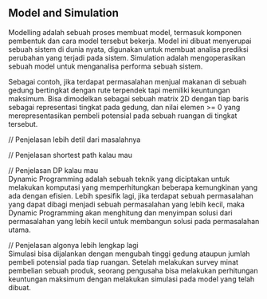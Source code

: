## Model and Simulation
Modelling adalah sebuah proses membuat model, termasuk komponen pembentuk dan cara model tersebut bekerja. Model ini dibuat menyerupai sebuah sistem di dunia nyata, digunakan untuk membuat analisa prediksi perubahan yang terjadi pada sistem. Simulation adalah mengoperasikan sebuah model untuk menganalisa performa sebuah sistem.  

Sebagai contoh, jika terdapat permasalahan menjual makanan di sebuah gedung bertingkat dengan rute terpendek tapi memiliki keuntungan maksimum. Bisa dimodelkan sebagai sebuah matrix 2D dengan tiap baris sebagai representasi tingkat pada gedung, dan nilai elemen >= 0 yang merepresentasikan pembeli potensial pada sebuah ruangan di tingkat tersebut.  

// Penjelasan lebih detil dari masalahnya  

// Penjelasan shortest path kalau mau  

// Penjelasan DP kalau mau  
Dynamic Programming adalah sebuah teknik yang diciptakan untuk melakukan komputasi yang memperhitungkan beberapa kemungkinan yang ada dengan efisien. Lebih spesifik lagi, jika terdapat sebuah permasalahan yang dapat dibagi menjadi sebuah permasalahan yang lebih kecil, maka Dynamic Programming akan menghitung dan menyimpan solusi dari permasalahan yang lebih kecil untuk membangun solusi pada permasalahan utama.

// Penjelasan algonya lebih lengkap lagi  
Simulasi bisa dijalankan dengan mengubah tinggi gedung ataupun jumlah pembeli potensial pada tiap ruangan. Setelah melakukan survey minat pembelian sebuah produk, seorang pengusaha bisa melakukan perhitungan keuntungan maksimum dengan melakukan simulasi pada model yang telah dibuat.  
